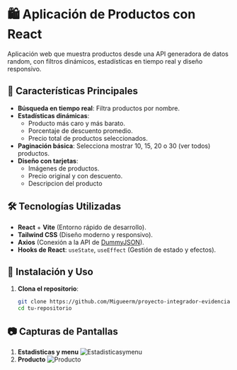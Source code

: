 # 🛍️ Aplicación de Productos con React

Aplicación web que muestra productos desde una API generadora de datos random, con filtros dinámicos, estadísticas en tiempo real y diseño responsivo.

## 📌 Características Principales
- **Búsqueda en tiempo real**: Filtra productos por nombre.
- **Estadísticas dinámicas**: 
  - Producto más caro y más barato.
  - Porcentaje de descuento promedio.
  - Precio total de productos seleccionados.
- **Paginación básica**: Selecciona mostrar 10, 15, 20 o 30 (ver todos) productos.
- **Diseño con tarjetas**: 
  - Imágenes de productos.
  - Precio original y con descuento.
  - Descripcion del producto

## 🛠️ Tecnologías Utilizadas
- **React** + **Vite** (Entorno rápido de desarrollo).
- **Tailwind CSS** (Diseño moderno y responsivo).
- **Axios** (Conexión a la API de [DummyJSON](https://dummyjson.com/products)).
- **Hooks de React**: `useState`, `useEffect` (Gestión de estado y efectos).


## 🚀 Instalación y Uso
1. **Clona el repositorio**:
   ```bash
   git clone https://github.com/Migueerm/proyecto-integrador-evidencias
   cd tu-repositorio

## 📷 Capturas de Pantallas
  1. **Estadisticas y menu**
    ![Estadisticasymenu](public/estadisticasymenu.png "1")
  2. **Producto**
    ![Producto](public/producto.png "2")